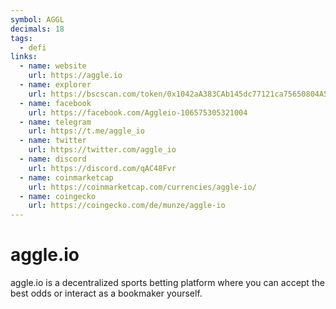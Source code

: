 ```yaml
---
symbol: AGGL
decimals: 18
tags:
  - defi
links:
  - name: website
    url: https://aggle.io
  - name: explorer
    url: https://bscscan.com/token/0x1042aA383CAb145dc77121ca75650804A5c134ff
  - name: facebook
    url: https://facebook.com/Aggleio-106575305321004
  - name: telegram
    url: https://t.me/aggle_io
  - name: twitter
    url: https://twitter.com/aggle_io
  - name: discord
    url: https://discord.com/qAC48Fvr
  - name: coinmarketcap
    url: https://coinmarketcap.com/currencies/aggle-io/
  - name: coingecko
    url: https://coingecko.com/de/munze/aggle-io
---
```


# aggle.io

aggle.io is a decentralized sports betting platform where you can accept the best odds or interact as a bookmaker yourself.
